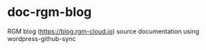# doc-rgm-blog
RGM blog (https://blog.rgm-cloud.io) source documentation using wordpress-github-sync
